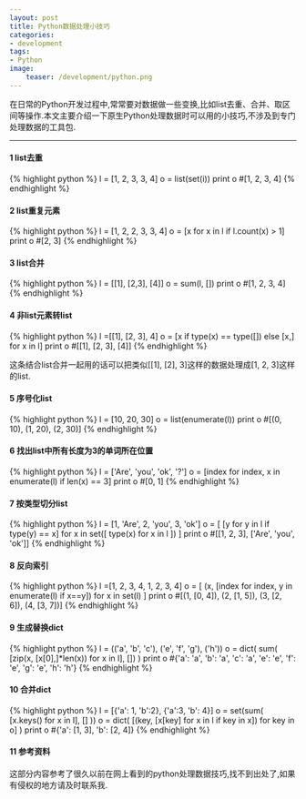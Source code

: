 ```yaml
---
layout: post
title: Python数据处理小技巧
categories:
- development
tags:
- Python
image:
    teaser: /development/python.png
---
```


在日常的Python开发过程中,常常要对数据做一些变换,比如list去重、合并、取区间等操作.本文主要介绍一下原生Python处理数据时可以用的小技巧,不涉及到专门处理数据的工具包.

---------

#### 1 list去重

{% highlight python %}
l = [1, 2, 3, 3, 4]
o = list(set(i))
print o
#[1, 2, 3, 4]
{% endhighlight %}

#### 2 list重复元素

{% highlight python %}
l = [1, 2, 2, 3, 3, 4]
o = [x for x in l if l.count(x) > 1]
print o
#[2, 3]
{% endhighlight %}


#### 3 list合并

{% highlight python %}
l = [[1], [2,3], [4]]
o = sum(l, [])
print o
#[1, 2, 3, 4]
{% endhighlight %}

#### 4 非list元素转list

{% highlight python %}
l =[[1], [2, 3], 4]
o = [x if type(x) == type([]) else [x,] for x in l]
print o
#[[1], [2, 3], [4]]
{% endhighlight %}

这条结合list合并一起用的话可以把类似[[1], [2], 3]这样的数据处理成[1, 2, 3]这样的list.

#### 5 序号化list

{% highlight python %}
l = [10, 20, 30]
o = list(enumerate(l))
print o
#[(0, 10), (1, 20), (2, 30)]
{% endhighlight %}

#### 6 找出list中所有长度为3的单词所在位置

{% highlight python %}
l = ['Are', 'you', 'ok', '?']
o = [index for index, x in enumerate(l) if len(x) == 3]
print o
#[0, 1]
{% endhighlight %}

#### 7 按类型切分list

{% highlight python %}
l = [1, 'Are', 2, 'you', 3, 'ok']
o = [ [y for y in l if type(y) == x] for x in set([ type(x) for x in l ]) ]
print o
#[[1, 2, 3], ['Are', 'you', 'ok']]
{% endhighlight %}

#### 8 反向索引

{% highlight python %}
l =[1, 2, 3, 4, 1, 2, 3, 4]
o = [ (x, [index for index, y in enumerate(l) if x==y]) for x in set(l) ]
print o
#[(1, [0, 4]), (2, [1, 5]), (3, [2, 6]), (4, [3, 7])]
{% endhighlight %}

#### 9 生成替换dict

{% highlight python %}
l = (('a', 'b', 'c'), ('e', 'f', 'g'), ('h'))
o = dict( sum( [zip(x, [x[0],]*len(x)) for x in l], []) )
print o
#{'a': 'a', 'b': 'a', 'c': 'a', 'e': 'e', 'f': 'e', 'g': 'e', 'h': 'h'}
{% endhighlight %}

#### 10 合并dict

{% highlight python %}
l = [{'a': 1, 'b':2}, {'a':3, 'b': 4}]
o = set(sum( [x.keys() for x in l], [] ))
o = dict( [(key, [x[key] for x in l if key in x]) for key in o] )
print o
#{'a': [1, 3], 'b': [2, 4]}
{% endhighlight %}

#### 11 参考资料
这部分内容参考了很久以前在网上看到的python处理数据技巧,找不到出处了,如果有侵权的地方请及时联系我.
